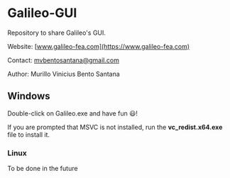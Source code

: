 # Galileo-GUI

Repository to share Galileo's GUI.

Website: [www.galileo-fea.com](https://www.galileo-fea.com)

Contact: [mvbentosantana@gmail.com](mailto:mvbentosantana@gmail.com)

Author: Murillo Vinicius Bento Santana

## Windows

Double-click on Galileo.exe and have fun :smiley:!

If you are prompted that MSVC is not installed, run the **vc_redist.x64.exe** file to install it.

### Linux

To be done in the future
